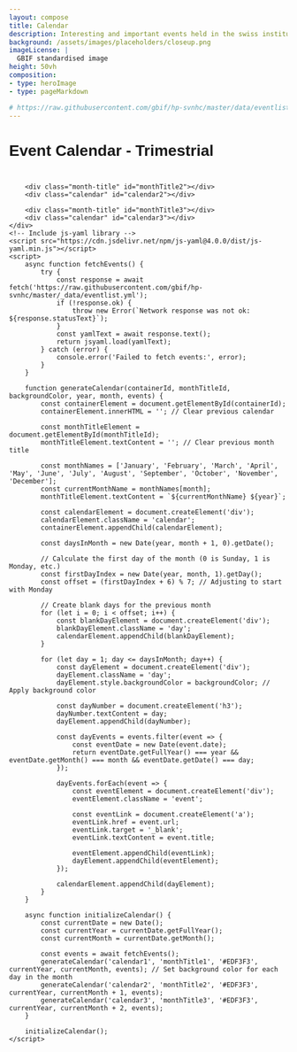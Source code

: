 ```yaml
---
layout: compose
title: Calendar
description: Interesting and important events held in the swiss institutions
background: /assets/images/placeholders/closeup.png
imageLicense: |
  GBIF standardised image
height: 50vh
composition:
- type: heroImage
- type: pageMarkdown

# https://raw.githubusercontent.com/gbif/hp-svnhc/master/data/eventlist.yml
---
```


<html lang="en">
<head>
    <meta charset="UTF-8">
    <meta name="viewport" content="width=device-width, initial-scale=1.0">
    <title>Event Calendar</title>
    <style>
        body {
            font-family: Arial, sans-serif;
            margin: 0px;
        }
        .calendar-container {
            display: flex;
            flex-direction: column;
            align-items: center;
        }
        .calendar {
            display: grid;
            grid-template-columns: repeat(7, 1fr);
            gap: 10px;
            margin-top: 0px;
            padding: 5px;
            border-radius: 5px;
        }
        .day-header {
            text-align: center;
            font-weight: bold;
            padding: 10px 0;
        }
        .day {
            border: 1px solid #ccc;
            padding: 10px;
            min-height: 100px;
            min-width: 300px;
        }
        .day h3 {
            margin: 0 0 10px;
        }
        .event {
            background-color: #ffffff;
            margin: 5px 0;
            padding: 5px;
            cursor: pointer;
        }
        .event a {
            text-decoration: none;
            color: #fa5e97; /* Set the color of event links */
            align-items: center; /* Vertically center align */
            justify-content: center; /* Horizontally center align */
            text-align: center; /* Ensure the text inside the flex item is centered */
        }
        .month-title {
            font-size: 30px;
            margin-bottom: 0px;
        }
    </style>
</head>
<body>
    <h1>Event Calendar - Trimestrial</h1>
    <div class="calendar-container">
        <div class="month-title" id="monthTitle1"></div>
        <div class="calendar" id="calendar1"></div>
        
        <div class="month-title" id="monthTitle2"></div>
        <div class="calendar" id="calendar2"></div>
        
        <div class="month-title" id="monthTitle3"></div>
        <div class="calendar" id="calendar3"></div>
    </div>
    <!-- Include js-yaml library -->
    <script src="https://cdn.jsdelivr.net/npm/js-yaml@4.0.0/dist/js-yaml.min.js"></script>
    <script>
        async function fetchEvents() {
            try {
                const response = await fetch('https://raw.githubusercontent.com/gbif/hp-svnhc/master/_data/eventlist.yml');
                if (!response.ok) {
                    throw new Error(`Network response was not ok: ${response.statusText}`);
                }
                const yamlText = await response.text();
                return jsyaml.load(yamlText);
            } catch (error) {
                console.error('Failed to fetch events:', error);
            }
        }

        function generateCalendar(containerId, monthTitleId, backgroundColor, year, month, events) {
            const containerElement = document.getElementById(containerId);
            containerElement.innerHTML = ''; // Clear previous calendar

            const monthTitleElement = document.getElementById(monthTitleId);
            monthTitleElement.textContent = ''; // Clear previous month title

            const monthNames = ['January', 'February', 'March', 'April', 'May', 'June', 'July', 'August', 'September', 'October', 'November', 'December'];
            const currentMonthName = monthNames[month];
            monthTitleElement.textContent = `${currentMonthName} ${year}`;

            const calendarElement = document.createElement('div');
            calendarElement.className = 'calendar';
            containerElement.appendChild(calendarElement);

            const daysInMonth = new Date(year, month + 1, 0).getDate();

            // Calculate the first day of the month (0 is Sunday, 1 is Monday, etc.)
            const firstDayIndex = new Date(year, month, 1).getDay();
            const offset = (firstDayIndex + 6) % 7; // Adjusting to start with Monday

            // Create blank days for the previous month
            for (let i = 0; i < offset; i++) {
                const blankDayElement = document.createElement('div');
                blankDayElement.className = 'day';
                calendarElement.appendChild(blankDayElement);
            }

            for (let day = 1; day <= daysInMonth; day++) {
                const dayElement = document.createElement('div');
                dayElement.className = 'day';
                dayElement.style.backgroundColor = backgroundColor; // Apply background color
                
                const dayNumber = document.createElement('h3');
                dayNumber.textContent = day;
                dayElement.appendChild(dayNumber);

                const dayEvents = events.filter(event => {
                    const eventDate = new Date(event.date);
                    return eventDate.getFullYear() === year && eventDate.getMonth() === month && eventDate.getDate() === day;
                });

                dayEvents.forEach(event => {
                    const eventElement = document.createElement('div');
                    eventElement.className = 'event';
                    
                    const eventLink = document.createElement('a');
                    eventLink.href = event.url;
                    eventLink.target = '_blank';
                    eventLink.textContent = event.title;
                    
                    eventElement.appendChild(eventLink);
                    dayElement.appendChild(eventElement);
                });

                calendarElement.appendChild(dayElement);
            }
        }

        async function initializeCalendar() {
            const currentDate = new Date();
            const currentYear = currentDate.getFullYear();
            const currentMonth = currentDate.getMonth();

            const events = await fetchEvents();
            generateCalendar('calendar1', 'monthTitle1', '#EDF3F3', currentYear, currentMonth, events); // Set background color for each day in the month
            generateCalendar('calendar2', 'monthTitle2', '#EDF3F3', currentYear, currentMonth + 1, events);
            generateCalendar('calendar3', 'monthTitle3', '#EDF3F3', currentYear, currentMonth + 2, events);
        }

        initializeCalendar();
    </script>
</body>
</html>
